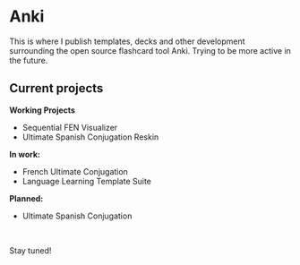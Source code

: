 # Anki

This is where I publish templates, decks and other development surrounding the open source flashcard tool Anki. Trying to be more active in the future.

## Current projects

**Working Projects**
- Sequential FEN Visualizer
- Ultimate Spanish Conjugation Reskin

**In work:**
- French Ultimate Conjugation
- Language Learning Template Suite

**Planned:**
- Ultimate Spanish Conjugation

&nbsp;

Stay tuned!
